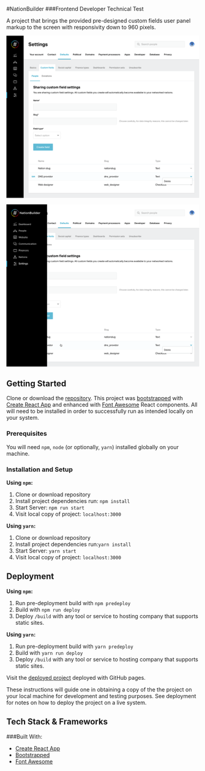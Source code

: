#NationBuilder
###Frontend Developer Technical Test

A project that brings the provided pre-designed custom fields user panel markup to the screen with responsivity down to 960 pixels.

![Custom fields panel](https://github.com/CodeMeKathy/nb-tech-test/blob/master/public/images/Custom%20fields.png?raw=truee "Custom fields panel")

![Custom fields - nav expanded](https://github.com/CodeMeKathy/nb-tech-test/blob/master/public/images/Custom%20fields%20-%20nav%20expanded.png?raw=true "Custom fields panel- nav expanded")

## Getting Started

Clone or download the [repository](https://github.com/CodeMeKathy/nb-tech-test.git). This project was [bootstrapped](https://getbootstrap.com) with [Create React App](https://github.com/facebook/create-react-app) and enhanced with [Font Awesome](https://fontawesome.com/how-to-use/on-the-web/using-with/react) React components.  All will need to be installed in order to successfully run as intended locally on your system.

### Prerequisites

You will need `npm`, `node` (or optionally, `yarn`) installed globally on your machine.  

### Installation and Setup

**Using `npm`:**  
1. Clone or download repository  
2. Install project dependencies run: `npm install`
3. Start Server: `npm run start`
4. Visit local copy of project: `localhost:3000`

**Using `yarn`:**  
1. Clone or download repository  
2. Install project dependencies run:`yarn install`  
3. Start Server: `yarn start`   
4. Visit local copy of project: `localhost:3000` 

## Deployment

**Using `npm`:**  
1. Run pre-deployment build with `npm predeploy`
2. Build with `npm run deploy`  
4. Deploy `/build` with any tool or service to hosting company that supports static sites.  

**Using `yarn`:**  
1. Run pre-deployment build with `yarn predeploy`
2. Build with `yarn run deploy`  
4. Deploy `/build` with any tool or service to hosting company that supports static sites. 

Visit the [deployed project](https://kathylambert.me/nb-tech-test) deployed with GitHub pages.

These instructions will guide one in obtaining a copy of the the project on your local machine for development and testing purposes. See deployment for notes on how to deploy the project on a live system.

## Tech Stack & Frameworks

###Built With:

* [Create React App](https://github.com/facebook/create-react-app)
* [Bootstrapped](https://getbootstrap.com) 
* [Font Awesome](https://fontawesome.com/how-to-use/on-the-web/using-with/react)
